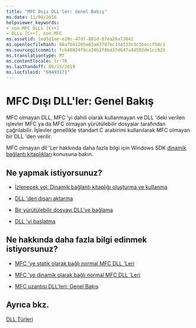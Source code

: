 ```yaml
---
title: "MFC Dışı DLL'ler: Genel Bakış"
ms.date: 11/04/2016
helpviewer_keywords:
- non-MFC DLLs [C++]
- DLLs [C++], non-MFC
ms.assetid: 1ed5d1ee-e20c-47d7-801d-87ea26a73842
ms.openlocfilehash: 88afb41205e63a837d7bc134133c3c36eccf5dc1
ms.sourcegitcommit: fcb48824f9ca24b1f8bd37d647a4d592de1cc925
ms.translationtype: MT
ms.contentlocale: tr-TR
ms.lasthandoff: 08/15/2019
ms.locfileid: "69493171"
---
```

# <a name="non-mfc-dlls-overview"></a>MFC Dışı DLL'ler: Genel Bakış

MFC olmayan DLL, MFC 'yi dahili olarak kullanmayan ve DLL 'deki verilen işlevler MFC ya da MFC olmayan yürütülebilir dosyalar tarafından çağrılabilir. İşlevler genellikle standart C arabirimi kullanılarak MFC olmayan bir DLL 'den verilir.

MFC olmayan dll 'Ler hakkında daha fazla bilgi için Windows SDK [dinamik bağlantı kitaplıkları](/windows/win32/dlls/dynamic-link-libraries) konusuna bakın.

## <a name="what-do-you-want-to-do"></a>Ne yapmak istiyorsunuz?

- [İzlenecek yol: Dinamik bağlantı kitaplığı oluşturma ve kullanma](walkthrough-creating-and-using-a-dynamic-link-library-cpp.md)

- [DLL 'den dışarı aktarma](exporting-from-a-dll.md)

- [Bir yürütülebilir dosyayı DLL’ye bağlama](linking-an-executable-to-a-dll.md)

- [DLL 'yi başlatma](run-time-library-behavior.md#initializing-a-dll)

## <a name="what-do-you-want-to-know-more-about"></a>Ne hakkında daha fazla bilgi edinmek istiyorsunuz?

- [MFC 'ye statik olarak bağlı normal MFC DLL 'Leri](regular-dlls-statically-linked-to-mfc.md)

- [MFC 'ye dinamik olarak bağlı normal MFC DLL 'Leri](regular-dlls-dynamically-linked-to-mfc.md)

- [MFC uzantısı DLL’leri: Genel Bakış](extension-dlls-overview.md)

## <a name="see-also"></a>Ayrıca bkz.

[DLL Türleri](kinds-of-dlls.md)
